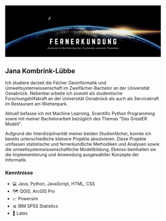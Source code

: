 ![RemoteSensing](https://github.com/JanaK-L/JanaK-L/blob/main/Banner.png)


## Jana Kombrink-Lübbe

Ich studiere derzeit die Fächer Geoinformatik und Umweltsystemwissenschaft im Zweifächer-Bachelor an der Universität Osnabrück. Nebenbei arbeite ich sowohl als studentische Forschungshilfskraft an der Universität Osnabrück als auch als Servicekraft im Restaurant am Wiehenpark.

Aktuell befasse ich mit Machine Learning, Scientific Python Programming sowie mit meiner Bachelorarbeit bezüglich des Themas "Das GreatER Modell".

Aufgrund der Interdiziplinarität meiner beiden Studienfächer, konnte ich bereits unterschiedliche kleinere Projekte absolvieren. Diese Projekte umfassen statistische und fernerkundliche Methodiken und Analysen sowie die umweltsystemwissenschaftliche Modellbildung. Ebenso beinhalten sie die Implementierung und Anwendung ausgewählter Konzepte der Informatik.

### Kenntnisse
* 💻 Java, Python, JavaScript, HTML, CSS
* 🗺️ QGIS, ArcGIS Pro
* 📈 Powersim
* 📊 IBM SPSS Statistics
* 📜 Latex



